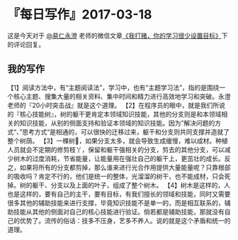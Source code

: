# 『每日写作』2017-03-18

这是今天对于 [@易仁永澄](http://weibo.com/u/1640237087)  老师的微信文章[《我打赌，你的学习很少设置目标》](http://mp.weixin.qq.com/s/TuiIvVYwI_VUdLUpSoovsw)下的评论回复。

## 我的写作

【1】阅读方法中，有“主题阅读法”，学习中，也有“主题学习法”，指的是围绕一个核心主题、搜集大量的相关资料、集中时间和精力进行高效地学习和突破。永澄老师的『20小时突击战』就是这个道理。
【2】在程序员的眼中，就是我们所说的『核心技能树』，树的躯干更肯定本领域知识技能，其他的分支则是和本领域相关的知识技能，从别的侧面支持和验证本领域的知识技能。因为”解决问题的方式“、”思考方式“是相通的，可以很快的迁移过来，躯干和分支则共同支撑并造就了整个树荫。
【3】一棵树🌲，如果分支太多，就会导致生成缓慢，难以成材。种植人员就会不定期的修剪枝丫，保留和躯干强相关的分支，剪去的其他分支，可以减少树木的过度消耗，节省能量，让能量用在强壮自己的躯干上，更茁壮的成长。反之，如果将所有的分支都剪掉，那么谁来进行光合作用提供大量能量呢？只靠根部的吸收吗？肯定不行的，他们是统一的整体，光溜溜的树干，也不能成材，只会死掉。树的躯干、分支以及上面的叶子，组成了整个树木。
【4】树木是这样的，人也是这样的，要有自己的主干，要有目标，有我们擅长的领域和技能，同时又需要很多其他的辅助技能来进行支撑，毕竟知识技能不是单一的，而是相互联系的，辅助技能从其他的侧面对自己的核心技能进行验证。倘若都是辅助技能，那就没有自己的优势了。流传的俗话：技多不压身，艺多不养人。说的就是这个矛盾和统一的道理。